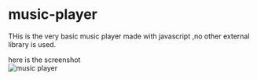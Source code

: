 # music-player
THis is the very basic music player made with javascript ,no other external library is used.


here is the screenshot <br>
![music player](https://user-images.githubusercontent.com/48307282/54875263-a293e700-4e21-11e9-89b0-f31c60dd53fc.png)
